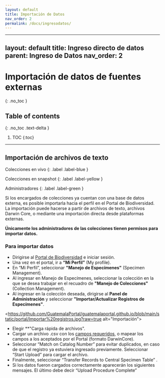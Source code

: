 ```yaml
---
layout: default
title: Importación de Datos
nav_order: 2
permalink: /docs/ingresodatos/
---
```


---
layout: default
title: Ingreso directo de datos
parent: Ingreso de Datos
nav_order: 2
---

# Importación de datos de fuentes externas
{: .no_toc }

## Table of contents
{: .no_toc .text-delta }

1. TOC
{:toc}

---

## Importación de archivos de texto

<div class="code-example" markdown="1">
Colecciones en vivo
{: .label .label-blue }

Colecciones en snapshot
{: .label .label-yellow }

Administradores
{: .label .label-green }

</div>

Si los encargados de colecciones ya cuentan con una base de datos externa, es posible importarla hacia el perfil en el Portal de Biodiversidad. La importación puede hacerse a partir de archivos de texto, archivos Darwin Core, o mediante una importación directa desde plataformas externas. 

**Únicamente los administradores de las colecciones tienen permisos para importar datos.**

### Para importar datos
- Dirigirse al [Portal de Biodiversidad](https://biodiversidad.gt) e iniciar sesión.
- Una vez en el portal, ir a **“Mi Perfil”** (My profile).
- En “Mi Perfil”, seleccionar **"Manejo de Especímenes"** (Specimen Management).
- Al ingresar en Manejo de Especímenes, seleccionar la colección en la que se desea trabajar en el recuadro de **"Manejo de Colecciones"** (Collection Management).
- Al ingresar en la colección deseada, dirigirse al **Panel de Administración** y seleccionar **"Importar/Actualizar Registros de Especímenes"**. 

<https://github.com/GuatemalaPortal/guatemalaportal.github.io/blob/main/static/portal/Importar%20registros.jpg?raw=true alt="Importación">

- Elegir **"Carga rápida de archivos".
- Cargar un archivo .csv con los [campos requeridos](https://docs.google.com/spreadsheets/d/1umCUAUWjfFIhBObihmrv9zCIyunEb6tK7wB0bm1lCYY/edit#gid=0), o mapear los campos a los aceptados por el Portal (formato DarwinCore). 
- Seleccionar “Match on Catalog Number” para evitar duplicados, en caso de que el registro ya estuviera ingresado previamente. Seleccionar “Start Upload” para cargar el archivo.
- Finalmente, seleccionar “Transfer Records to Central Specimen Table” .
- Si los datos fueron cargados correctamente aparecerán los siguientes mensajes. El último debe decir “Upload Procedure Complete”




